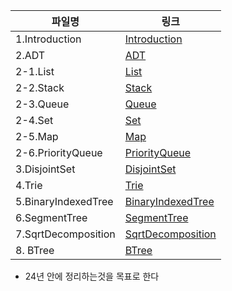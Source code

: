| 파일명              | 링크                                          |
| ------------------- | --------------------------------------------- |
| 1.Introduction      | [Introduction](./1.Introduction.md)           |
| 2.ADT               | [ADT](./2.ADT.md)                             |
| 2-1.List            | [List](./2-1.List.md)                         |
| 2-2.Stack           | [Stack](./2-2.Stack.md)                       |
| 2-3.Queue           | [Queue](./2-3.Queue.md)                       |
| 2-4.Set             | [Set](./2-4.Set.md)                           |
| 2-5.Map             | [Map](./2-5.Map.md)                           |
| 2-6.PriorityQueue   | [PriorityQueue](./2-6.PriorityQueue.md)       |
| 3.DisjointSet       | [DisjointSet](./3.DisjointSet.md)             |
| 4.Trie              | [Trie](./4.Trie.md)                           |
| 5.BinaryIndexedTree | [BinaryIndexedTree](./5.BinaryIndexedTree.md) |
| 6.SegmentTree       | [SegmentTree](./6.SegmentTree.md)             |
| 7.SqrtDecomposition | [SqrtDecomposition](./7.SqrtDecomposition.md) |
| 8. BTree            | [BTree](./8.BTree.md)                         |



- 24년 안에 정리하는것을 목표로 한다